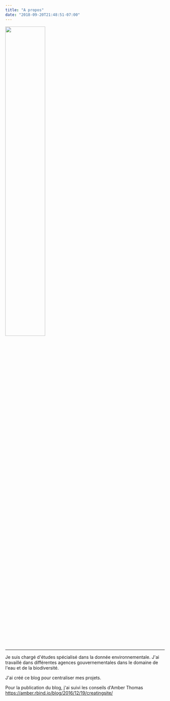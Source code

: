```yaml
---
title: "A propos"
date: "2018-09-20T21:48:51-07:00"
---
```

<img src="/img/about.jpg" height="50%" width="50%" > </img>
___
Je suis chargé d'études spécialisé dans la donnée environnementale. J'ai travaillé dans différentes agences gouvernementales dans le domaine de l'eau et de la biodiversité.

J'ai créé ce blog pour centraliser mes projets. 

Pour la publication du blog, j'ai suivi les conseils d'Amber Thomas   https://amber.rbind.io/blog/2016/12/19/creatingsite/
